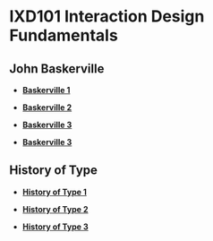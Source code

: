 IXD101 Interaction Design Fundamentals
======================================

John Baskerville
----------------
- **[Baskerville 1](https://wobtrix.github.io/john_baskerville/john_baskerville_version1.html)**   
    
- **[Baskerville 2](https://github.com/Wobtrix/)**

- **[Baskerville 3](https://github.com/Wobtrix/)**

- **[Baskerville 3](https://github.com/Wobtrix/)**



History of Type
---------------
- **[History of Type 1](https://github.com/Wobtrix/)**  

- **[History of Type 2](https://github.com/Wobtrix/)**

- **[History of Type 3](https://github.com/Wobtrix/)**
